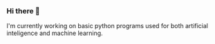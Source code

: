 ### Hi there 👋

I'm currently working on basic python programs used for both artificial inteligence and machine learning.
